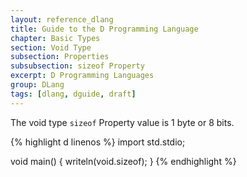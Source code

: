 ```yaml
---
layout: reference_dlang
title: Guide to the D Programming Language
chapter: Basic Types
section: Void Type
subsection: Properties
subsubsection: sizeof Property
excerpt: D Programming Languages
group: DLang
tags: [dlang, dguide, draft]
---
```


The void type `sizeof` Property value is 1 byte or 8 bits.

{% highlight d linenos %}
import std.stdio;

void main() {
    writeln(void.sizeof);
}
{% endhighlight %}
